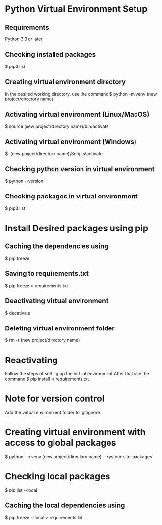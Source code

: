 # Python Virtual Environment Setup
## Requirements 
Python 3.3 or later

## Checking installed packages
$ pip3 list

## Creating virtual environment directory
In the desired working directory, use the command
$ python -m venv (new project/directory name)

## Activating virtual environment (Linux/MacOS)
$ source (new project/directory name)/bin/activate

## Activating virtual environment (Windows)
$ .\(new project/directory name)\Scripts\activate

## Checking python version in virtual environment
$ python --version

## Checking packages in virtual environment
$ pip3 list

# Install Desired packages using pip
## Caching the dependencies using
$ pip freeze

## Saving to requirements.txt
$ pip freeze > requirements.txt

## Deactivating virtual environment
$ decativate

## Deleting virtual environment folder
$ rm -r (new project/directory name)

# Reactivating
Follow the steps of setting up the virtual environment
After that use the command
$ pip install -r requirements.txt

# Note for version control
Add the virtual environment folder to .gitignore

# Creating virtual environment with access to global packages
$ python -m venv (new project/directory name) --system-site-packages

# Checking local packages
$ pip list --local

## Caching the local dependencies using
$ pip freeze --local > requirements.txt